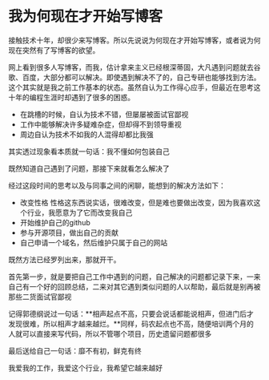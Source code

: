 # 我为何现在才开始写博客
接触技术十年，却很少来写博客。所以先说说为何现在才开始写博客，或者说为何现在突然有了写博客的欲望。

网上看到很多人写博客，而我，估计拿来主义已经根深蒂固，大凡遇到问题就去谷歌、百度，大部分都可以解决。即使遇到解决不了的，自己专研也能够找到方法。
这个其实就是我之前工作基本的状态。虽然自认为工作得心应手，但最近在思考这十年的编程生涯时却遇到了很多的困惑。

- 在跳槽的时候，自认为技术不错，但屡屡被面试官鄙视
- 工作中能够解决许多疑难杂症，但却得不到领导重视
- 周边自认为技术不如我的人混得却都比我强

其实透过现象看本质就一句话：我不懂如何包装自己

既然知道自己遇到了问题，那接下来就看怎么解决了

经过这段时间的思考以及与同事之间的闲聊，能想到的解决方法如下：

- 改变性格
	性格这东西说实话，很难改变，但是难也要做出改变，因为我喜欢这个行业，我愿意为了它而改变我自己
- 开始维护自己的github
- 参与开源项目，做出自己的贡献
- 自己申请一个域名，然后维护只属于自己的网站

既然方法已经罗列出来，那就开干。

首先第一步，就是要把自己工作中遇到的问题，自己解决的问题都记录下来，一来自己有一个好的回顾总结，二来对其它遇到类似问题的人以帮助，最后就是别再被那些二货面试官鄙视

记得郭德纲说过一句话：**相声起点不高，只要会说话都能说相声，但进门后才发现很难，所以相声才越来越烂。**同样，码农起点也不高，随便培训两个月的人就可以直接来写代码，所以不管哪个项目，历史遗留问题都很多

最后送给自己一句话：靡不有初，鲜克有终

我爱我的工作，我爱这个行业，我希望它越来越好